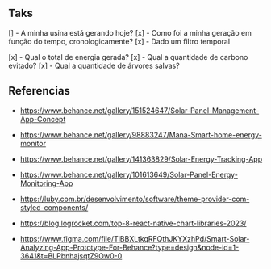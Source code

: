 ## Taks

[] - A minha usina está gerando hoje?
[x] - Como foi a minha geração em função do tempo, cronologicamente?
[x] - Dado um filtro temporal

[x] - Qual o total de energia gerada?
[x] - Qual a quantidade de carbono evitado?
[x] - Qual a quantidade de árvores salvas?

## Referencias

- https://www.behance.net/gallery/151524647/Solar-Panel-Management-App-Concept

- https://www.behance.net/gallery/98883247/Mana-Smart-home-energy-monitor

- https://www.behance.net/gallery/141363829/Solar-Energy-Tracking-App

- https://www.behance.net/gallery/101613649/Solar-Panel-Energy-Monitoring-App

- https://luby.com.br/desenvolvimento/software/theme-provider-com-styled-components/

- https://blog.logrocket.com/top-8-react-native-chart-libraries-2023/

- https://www.figma.com/file/TiBBXLtkqRFQthJKYXzhPd/Smart-Solar-Analyzing-App-Prototype-For-Behance?type=design&node-id=1-3641&t=BLPbnhajsqtZ9Ow0-0
